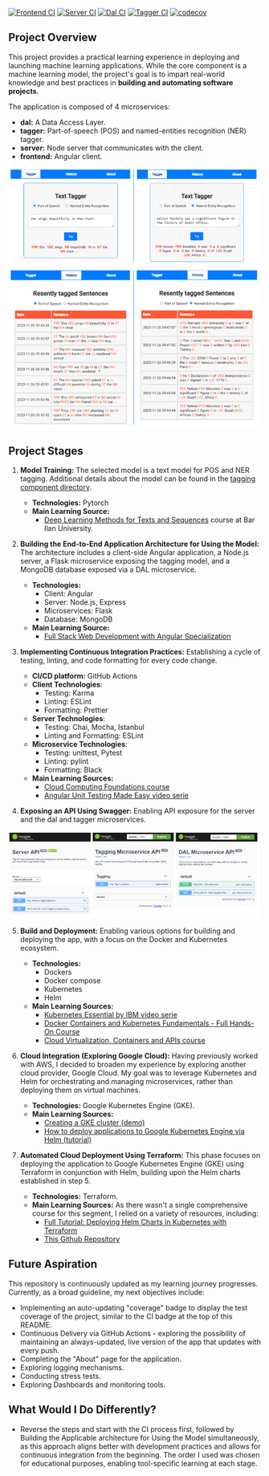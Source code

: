 [![Frontend CI](https://github.com/mhornstein/DK-NLP/actions/workflows/frontend-CI.yml/badge.svg)](https://github.com/mhornstein/DK-NLP/actions/workflows/frontend-CI.yml) [![Server CI](https://github.com/mhornstein/DK-NLP/actions/workflows/server-CI.yml/badge.svg)](https://github.com/mhornstein/DK-NLP/actions/workflows/server-CI.yml) [![Dal CI](https://github.com/mhornstein/DK-NLP/actions/workflows/dal-CI.yml/badge.svg)](https://github.com/mhornstein/DK-NLP/actions/workflows/dal-CI.yml) [![Tagger CI](https://github.com/mhornstein/DK-NLP/actions/workflows/tagger-CI.yml/badge.svg)](https://github.com/mhornstein/DK-NLP/actions/workflows/tagger-CI.yml) [![codecov](https://codecov.io/gh/mhornstein/DK-NLP/graph/badge.svg?token=VRGHOQNSLT)](https://codecov.io/gh/mhornstein/DK-NLP)


## Project Overview

This project provides a practical learning experience in deploying and launching machine learning applications. While the core component is a machine learning model, the project's goal is to impart real-world knowledge and best practices in **building and automating software projects**.

The application is composed of 4 microservices:

* **dal:** A Data Access Layer.
* **tagger:** Part-of-speech (POS) and named-entities recognition (NER) tagger.
* **server:** Node server that communicates with the client.
* **frontend:** Angular client.

<img src="docs/pics/tagger-ui.PNG" width="500" alt="Tagger view">
<img src="docs/pics/history-ui.PNG" width="500" alt="history view">


## Project Stages

1. **Model Training:** The selected model is a text model for POS and NER tagging. Additional details about the model can be found in the [tagging component directory](https://github.com/mhornstein/DK-NLP/tree/main/tagger).
    * **Technologies:** Pytorch
    * **Main Learning Source:**
        * [Deep Learning Methods for Texts and Sequences](https://shoham.biu.ac.il/BiuCoursesViewer/CourseDetails.aspx?lid=748157) course at Bar Ilan University.

2. **Building the End-to-End Application Architecture for Using the Model:** The architecture includes a client-side Angular application, a Node.js server, a Flask microservice exposing the tagging model, and a MongoDB database exposed via a DAL microservice.
    * **Technologies:**
        * Client: Angular
        * Server: Node.js, Express
        * Microservices: Flask
        * Database: MongoDB
    * **Main Learning Source:**
        * [Full Stack Web Development with Angular Specialization](https://www.coursera.org/specializations/full-stack-mobile-app-development)

3. **Implementing Continuous Integration Practices:** Establishing a cycle of testing, linting, and code formatting for every code change.
    * **CI/CD platform:** GitHub Actions
    * **Client Technologies**:
        * Testing: Karma
        * Linting: ESLint
        * Formatting: Prettier
    * **Server Technologies**:
        * Testing: Chai, Mocha, Istanbul
        * Linting and Formatting: ESLint
    * **Microservice Technologies**:
        * Testing: unittest, Pytest
        * Linting: pylint
        * Formatting: Black
    * **Main Learning Sources:**
        * [Cloud Computing Foundations course](https://www.coursera.org/account/accomplishments/certificate/CH4FFC84RHL5)
        * [Angular Unit Testing Made Easy video serie](https://www.youtube.com/watch?v=emnwsVy8wRs)

4. **Exposing an API Using Swagger:** Enabling API exposure for the server and the dal and tagger microservices.

<img src="docs/pics/swagger-ui.PNG" width="500" alt="swagger view">

5. **Build and Deployment:** Enabling various options for building and deploying the app, with a focus on the Docker and Kubernetes ecosystem.
    * **Technologies:**
        * Dockers
        * Docker compose
        * Kubernetes
        * Helm
    * **Main Learning Sources:**
        * [Kubernetes Essential by IBM video serie](https://www.youtube.com/watch?v=2vMEQ5zs1ko&list=PLOspHqNVtKABAVX4azqPIu6UfsPzSu2YN)    
        * [Docker Containers and Kubernetes Fundamentals - Full Hands-On Course](https://www.youtube.com/watch?v=kTp5xUtcalw&t=40s)
        * [Cloud Virtualization, Containers and APIs course](https://coursera.org/share/2d0cde0956bd64bdaaff9f7fba05dbde)

6. **Cloud Integration (Exploring Google Cloud):** Having previously worked with AWS, I decided to broaden my experience by exploring another cloud provider, Google Cloud. My goal was to leverage Kubernetes and Helm for orchestrating and managing microservices, rather than deploying them on virtual machines. 
    * **Technologies:** Google Kubernetes Engine (GKE).
    * **Main Learning Sources:**
        * [Creating a GKE cluster (demo)](https://www.youtube.com/watch?v=hxpGC19PzwI)
        * [How to deploy applications to Google Kubernetes Engine via Helm (tutorial)](https://www.youtube.com/watch?v=1ozU69f8OSA&t=480s)
     
7. **Automated Cloud Deployment Using Terraform:** This phase focuses on deploying the application to Google Kubernetes Engine (GKE) using Terraform in conjunction with Helm, building upon the Helm charts established in step 5.
    * **Technologies:** Terraform.
    * **Main Learning Sources:**
        As there wasn't a single comprehensive course for this segment, I relied on a variety of resources, including:
        * [Full Tutorial: Deploying Helm Charts in Kubernetes with Terraform](https://www.youtube.com/watch?v=Qq1cfVw1Mx4)
        * [This Github Repository](https://github.com/mr-pascal/medium-tf-gke-helm/tree/main)

## Future Aspiration

This repository is continuously updated as my learning journey progresses. Currently, as a broad guideline, my next objectives include:
* Implementing an auto-updating "coverage" badge to display the test coverage of the project, similar to the CI badge at the top of this README.
* Continuous Delivery via GitHub Actions - exploring the possibility of maintaining an always-updated, live version of the app that updates with every push.
* Completing the "About" page for the application.
* Exploring logging mechanisms.
* Conducting stress tests.
* Exploring Dashboards and monitoring tools.

## What Would I Do Differently?

* Reverse the steps and start with the CI process first, followed by Building the Applicable architecture for Using the Model simultaneously, as this approach aligns better with development practices and allows for continuous integration from the beginning. The order I used was chosen for educational purposes, enabling tool-specific learning at each stage.

